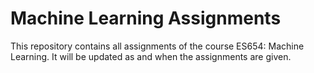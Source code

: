 # Machine Learning Assignments

This repository contains all assignments of the course ES654: Machine Learning. It will be updated as and when the assignments are given.
